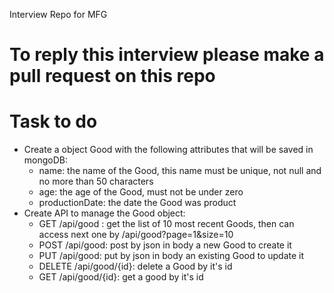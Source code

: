 Interview Repo for MFG

# To reply this interview please make a pull request on this repo

# Task to do
* Create a object Good with the following attributes that will be saved in mongoDB:
  * name: the name of the Good, this name must be unique, not null and no more than 50 characters
  * age: the age of the Good, must not be under zero
  * productionDate: the date the Good was product
* Create API to manage the Good object:
  * GET /api/good : get the list of 10 most recent Goods, then can access next one by /api/good?page=1&size=10 
  * POST /api/good: post by json in body a new Good to create it
  * PUT /api/good: put by json in body an existing Good to update it
  * DELETE /api/good/{id}: delete a Good by it's id
  * GET /api/good/{id}: get a good by it's id
